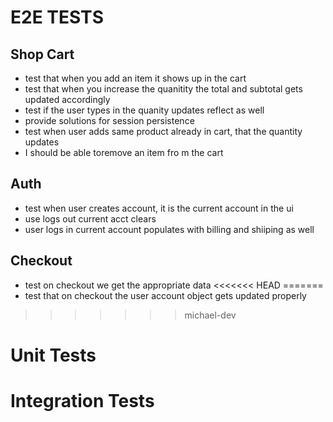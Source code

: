 # E2E TESTS

## Shop Cart
* test that when you add an item it shows up in the cart
* test that when you increase the quanitity the total and subtotal gets updated accordingly
* test if the user types in the quanity updates reflect as well
* provide solutions for session  persistence
* test when user adds same product already in cart, that the quantity updates
* I should be able toremove an item fro m the cart

## Auth
* test when user creates account, it is the current account in the ui
* use logs out current acct clears
* user logs in current account populates with billing and shiiping as well

## Checkout
* test on checkout we get the appropriate data
<<<<<<< HEAD
=======
* test that on checkout the user account object gets updated properly
>>>>>>> michael-dev

# Unit Tests

# Integration Tests
